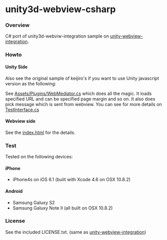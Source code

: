 unity3d-webview-csharp
======================

### Overview

C# port of unity3d-webviw-integration sample on [unity-webview-integration](https://github.com/keijiro/unity-webview-integration).

### Howto

#### Unity Side

Also see the original sample of keijiro's if you want to use Unity javascript version as the following:

See [Assets/Plugins/WebMediator.cs](https://github.com/kimsama/unity3d-webview-csharp/blob/master/unity/Assets/Plugins/WebMediator.cs) which does all the magic. It loads specified URL and can be specified page margin and so on. It also does pick message which is sent from webview. 
You can see for more details on [TestInterface.cs](https://github.com/kimsama/unity3d-webview-csharp/blob/master/unity/Assets/Scripts/TestInterface.cs)

#### Webview side

See the [index.html](https://github.com/keijiro/unity-webview-integration/blob/gh-pages/index.html) for the details.

### Test

Tested on the following devices:

#### iPhone

* iPhone4s on iOS 6.1 (built with Xcode 4.6 on OSX 10.8.2)

#### Android

* Samsung Galuxy S2
* Samsung Galuxy Note II
(all built on OSX 10.8.2)

### License

See the included LICENSE.txt. (same as  [unity-webview-integration](https://github.com/keijiro/unity-webview-integration))



